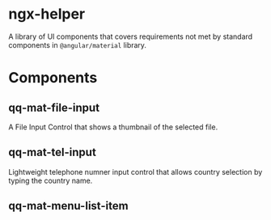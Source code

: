 # ngx-helper

A library of UI components that covers requirements not met by standard 
components in `@angular/material` library.

# Components

## qq-mat-file-input
A File Input Control that shows a thumbnail of the selected file.

## qq-mat-tel-input
Lightweight telephone numner input control that allows country selection
by typing the country name.

## qq-mat-menu-list-item
